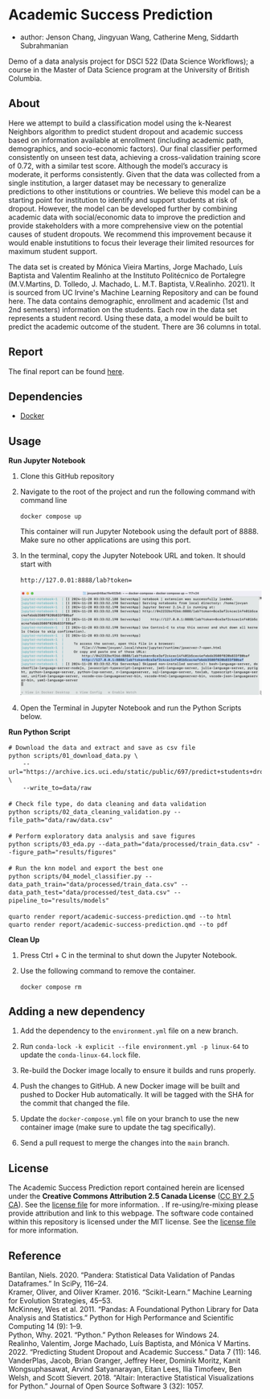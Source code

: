 # Academic Success Prediction
- author: Jenson Chang, Jingyuan Wang, Catherine Meng, Siddarth Subrahmanian

Demo of a data analysis project for DSCI 522 (Data Science Workflows); a course in the Master of Data Science program at the University of British Columbia.

## About
Here we attempt to build a classification model using the k-Nearest Neighbors algorithm to predict student dropout and academic success based on information available at enrollment (including academic path, demographics, and socio-economic factors). Our final classifier performed consistently on unseen test data, achieving a cross-validation training score of 0.72, with a similar test score. Although the model’s accuracy is moderate, it performs consistently. Given that the data was collected from a single institution, a larger dataset may be necessary to generalize predictions to other institutions or countries. We believe this model can be a starting point for institution to identify and support students at risk of dropout. However, the model can be developed further by combining academic data with social/economic data to improve the prediction and provide stakeholders with a more comprehensive view on the potential causes of student dropouts. We recommend this improvement because it would enable instutitions to focus their leverage their limited resources for maximum student support.

The data set is created by Mónica Vieira Martins, Jorge Machado, Luís Baptista and Valentim Realinho at the Instituto Politécnico de Portalegre (M.V.Martins, D. Tolledo, J. Machado, L. M.T. Baptista, V.Realinho. 2021). It is sourced from UC Irvine's Machine Learning Repository and can be found here. The data contains demographic, enrollment and academic (1st and 2nd semesters) information on the students. Each row in the data set represents a student record. Using these data, a model would be built to predict the academic outcome of the student. There are 36 columns in total.

## Report
The final report can be found [here](./notebook/academic-success-prediction.ipynb).

## Dependencies
- [Docker](https://www.docker.com/products/docker-desktop/)

## Usage
**Run Jupyter Notebook**

1. Clone this GitHub repository

2. Navigate to the root of the project and run the following command with command line

    `docker compose up`

    This container will run Jupyter Notebook using the default port of 8888. Make sure no other applications are using this port. 

3. In the terminal, copy the Jupyter Notebook URL and token. It should start with 

    `http://127.0.01:8888/lab?token=` 

    ![](img/jupyter-url-terminal.png)

4. Open the Terminal in Jupyter Notebook and run the Python Scripts below.

**Run Python Script**
```
# Download the data and extract and save as csv file
python scripts/01_download_data.py \
    --url="https://archive.ics.uci.edu/static/public/697/predict+students+dropout+and+academic+success.zip" \
    --write_to=data/raw

# Check file type, do data cleaning and data validation
python scripts/02_data_cleaning_validation.py --file_path="data/raw/data.csv"

# Perform exploratory data analysis and save figures
python scripts/03_eda.py --data_path="data/processed/train_data.csv" --figure_path="results/figures"

# Run the knn model and export the best one
python scripts/04_model_classifier.py --data_path_train="data/processed/train_data.csv" --data_path_test="data/processed/test_data.csv" --pipeline_to="results/models"

quarto render report/academic-success-prediction.qmd --to html
quarto render report/academic-success-prediction.qmd --to pdf
```
**Clean Up**

1. Press Ctrl + C in the terminal to shut down the Jupyter Notebook. 

2. Use the following command to remove the container. 

    `docker compose rm`

## Adding a new dependency

1. Add the dependency to the `environment.yml` file on a new branch.

2. Run `conda-lock -k explicit --file environment.yml -p linux-64` to update the `conda-linux-64.lock` file.

2. Re-build the Docker image locally to ensure it builds and runs properly.

3. Push the changes to GitHub. A new Docker
   image will be built and pushed to Docker Hub automatically.
   It will be tagged with the SHA for the commit that changed the file.

4. Update the `docker-compose.yml` file on your branch to use the new
   container image (make sure to update the tag specifically).

5. Send a pull request to merge the changes into the `main` branch. 


## License
The Academic Success Prediction report contained herein are licensed under the **Creative Commons Attribution 2.5 Canada License** ([CC BY 2.5 CA](https://creativecommons.org/licenses/by/2.5/ca/)). See the [license file](./LICENSE.md) for more information. . If re-using/re-mixing please provide attribution and link to this webpage. The software code contained within this repository is licensed under the MIT license. See the [license file](./LICENSE.md) for more information.

## Reference
Bantilan, Niels. 2020. “Pandera: Statistical Data Validation of Pandas Dataframes.” In SciPy, 116–24.  
Kramer, Oliver, and Oliver Kramer. 2016. “Scikit-Learn.” Machine Learning for Evolution Strategies, 45–53.  
McKinney, Wes et al. 2011. “Pandas: A Foundational Python Library for Data Analysis and Statistics.” Python for High Performance and Scientific Computing 14 (9): 1–9.  
Python, Why. 2021. “Python.” Python Releases for Windows 24.  
Realinho, Valentim, Jorge Machado, Luı́s Baptista, and Mónica V Martins. 2022. “Predicting Student Dropout and Academic Success.” Data 7 (11): 146.  
VanderPlas, Jacob, Brian Granger, Jeffrey Heer, Dominik Moritz, Kanit Wongsuphasawat, Arvind Satyanarayan, Eitan Lees, Ilia Timofeev, Ben Welsh, and Scott Sievert. 2018. “Altair: Interactive Statistical Visualizations for Python.” Journal of Open Source Software 3 (32): 1057.
